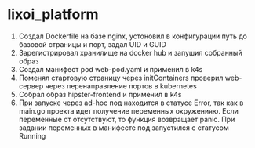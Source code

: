 # lixoi_platform

1. Создал Dockerfile на базе nginx, устоновил в конфигурации путь до базовой страницы и порт, задал UID и GUID
2. Зарегистрировал хранилище на docker hub и запушил собранный образ 
3. Создал манифест pod web-pod.yaml и применил в k4s
4. Поменял стартовую страницу через initContainers проверил web-сервер через перенаправление портов в kubernetes 
5. Собрал образ hipster-frontend и применил в k4s
6. При запуске через ad-hoc под находится в статусе Error, так как в main.go проекта идет получение переменных окруженияю. 
   Если переменные от отсутствуют, то функция возвращает panic. При задании переменных в манифесте под запустился с статусом Running


